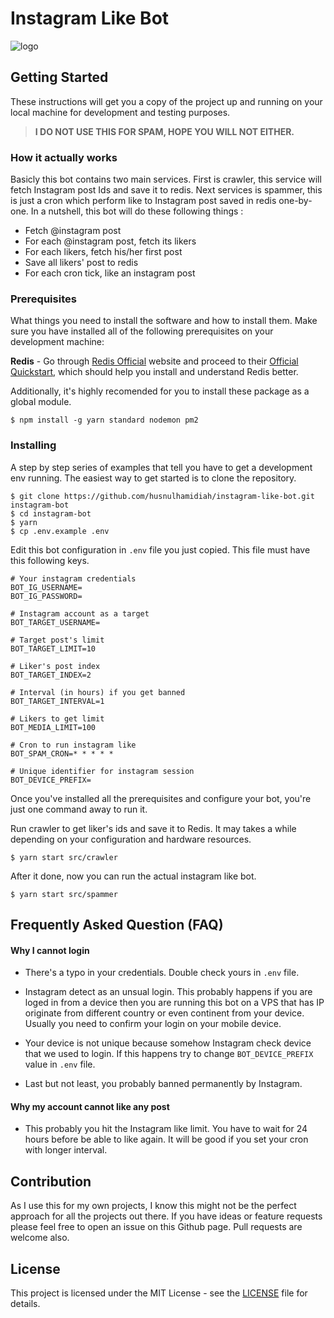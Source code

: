 # Instagram Like Bot

![logo](https://cloud.githubusercontent.com/assets/1809268/15931032/2792427e-2e56-11e6-831e-ffab238cc4a2.png)

## Getting Started

These instructions will get you a copy of the project up and running on your local machine for development and testing purposes.

> **I DO NOT USE THIS FOR SPAM, HOPE YOU WILL NOT EITHER.**

### How it actually works

Basicly this bot contains two main services. First is crawler, this service will fetch Instagram post Ids and save it to redis. Next services is spammer, this is just a cron which perform like to Instagram post saved in redis one-by-one. In a nutshell, this bot will do these following things :

  - Fetch @instagram post
  - For each @instagram post, fetch its likers
  - For each likers, fetch his/her first post
  - Save all likers' post to redis
  - For each cron tick, like an instagram post
  
### Prerequisites

What things you need to install the software and how to install them. Make sure you have installed all of the following prerequisites on your development machine:

**Redis** - Go through [Redis Official](https://redis.io) website and proceed to their [Official Quickstart](https://redis.io/topics/quickstart), which should help you install and understand Redis better.

Additionally, it's highly recomended for you to install these package as a global module.

```
$ npm install -g yarn standard nodemon pm2
```

### Installing

A step by step series of examples that tell you have to get a development env running. The easiest way to get started is to clone the repository.

```
$ git clone https://github.com/husnulhamidiah/instagram-like-bot.git instagram-bot
$ cd instagram-bot
$ yarn
$ cp .env.example .env
```

Edit this bot configuration in `.env` file you just copied. This file must have this following keys.

```
# Your instagram credentials
BOT_IG_USERNAME=
BOT_IG_PASSWORD=

# Instagram account as a target
BOT_TARGET_USERNAME=

# Target post's limit
BOT_TARGET_LIMIT=10

# Liker's post index
BOT_TARGET_INDEX=2

# Interval (in hours) if you get banned
BOT_TARGET_INTERVAL=1

# Likers to get limit
BOT_MEDIA_LIMIT=100

# Cron to run instagram like
BOT_SPAM_CRON=* * * * *

# Unique identifier for instagram session
BOT_DEVICE_PREFIX=
```

Once you've installed all the prerequisites and configure your bot, you're just one command away to run it.

Run crawler to get liker's ids and save it to Redis. It may takes a while depending on your configuration and hardware resources.

```
$ yarn start src/crawler
```

After it done, now you can run the actual instagram like bot.

```
$ yarn start src/spammer
```

## Frequently Asked Question (FAQ)

#### Why I cannot login

  - There's a typo in your credentials. Double check yours in `.env` file.

  - Instagram detect as an unsual login. This probably happens if you are loged in from a device then you are running this bot on a VPS that has IP originate from different country or even continent from your device. Usually you need to confirm your login on your mobile device.

  - Your device is not unique because somehow Instagram check device that we used to login. If this happens try to change `BOT_DEVICE_PREFIX` value in `.env` file.

  - Last but not least, you probably banned permanently by Instagram.

#### Why my account cannot like any post

  - This probably you hit the Instagram like limit. You have to wait for 24 hours before be able to like again. It will be good if you set your cron with longer interval.


## Contribution

As I use this for my own projects, I know this might not be the perfect approach for all the projects out there.
If you have ideas or feature requests please feel free to open an issue on this Github page. Pull requests are welcome also.

## License

This project is licensed under the MIT License - see the [LICENSE](LICENSE) file for details.






